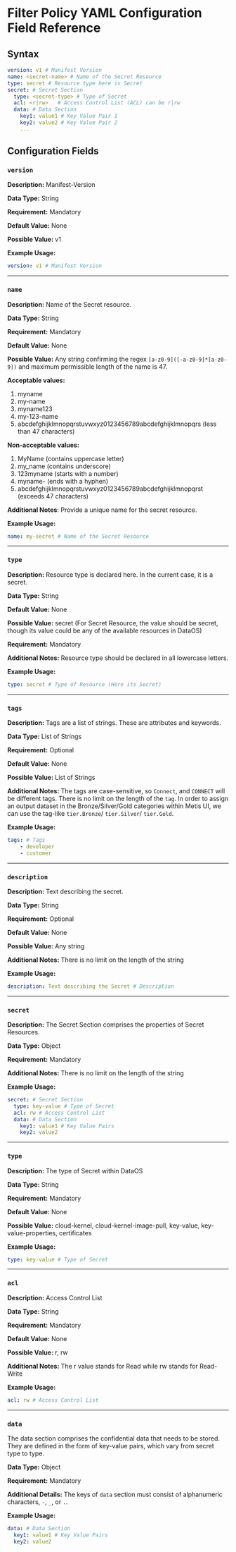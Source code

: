 # Filter Policy YAML Configuration Field Reference 

## Syntax

```yaml
version: v1 # Manifest Version
name: <secret-name> # Name of the Secret Resource
type: secret # Resource type here is Secret
secret: # Secret Section
  type: <secret-type> # Type of Secret
  acl: <r|rw>   # Access Control List (ACL) can be r|rw
  data: # Data Section
    key1: value1 # Key Value Pair 1
    key2: value2 # Key Value Pair 2
    ...
```

## Configuration Fields

### `version`

**Description:** Manifest-Version

**Data Type:** String

**Requirement:** Mandatory

**Default Value:** None

**Possible Value:** v1

**Example Usage:**

```yaml
version: v1 # Manifest Version
```

---

### `name`

**Description:** Name of the Secret resource. 

**Data Type:** String

**Requirement:** Mandatory

**Default Value:** None

**Possible Value:** Any string confirming the regex `[a-z0-9]([-a-z0-9]*[a-z0-9])` and maximum permissible length of the name is 47. 

**Acceptable values:**

1. myname
2. my-name
3. myname123
4. my-123-name
5. abcdefghijklmnopqrstuvwxyz0123456789abcdefghijklmnopqrs (less than 47 characters)

**Non-acceptable values:**

1. MyName (contains uppercase letter)
2. my_name (contains underscore)
3. 123myname (starts with a number)
4. myname- (ends with a hyphen)
5. abcdefghijklmnopqrstuvwxyz0123456789abcdefghijklmnopqrst (exceeds 47 characters)

**Additional Notes**: Provide a unique name for the secret resource.

**Example Usage:**

```yaml
name: my-secret # Name of the Secret Resource
```

---

### `type`

**Description:** Resource type is declared here. In the current case, it is a secret.

**Data Type:** String

**Default Value:** None

**Possible Value:** secret (For Secret Resource, the value should be secret, though its value could be any of the available resources in DataOS)

**Requirement:** Mandatory

**Additional Notes:** Resource type should be declared in all lowercase letters.

**Example Usage:**

```yaml
type: secret # Type of Resource (Here its Secret)
```

---

### `tags`

**Description:** Tags are a list of strings. These are attributes and keywords.

**Data Type:** List of Strings

**Requirement:** Optional

**Default Value:** None

**Possible Value:** List of Strings

**Additional Notes:** The tags are case-sensitive, so `Connect`, and `CONNECT` will be different tags. There is no limit on the length of the `tag`. In order to assign an output dataset in the Bronze/Silver/Gold categories within Metis UI, we can use the tag-like `tier.Bronze`/ `tier.Silver`/ `tier.Gold`.

**Example Usage:**

```yaml
tags: # Tags
	- developer
	- customer
```

---

### `description`

**Description:** Text describing the secret.

**Data Type:** String

**Requirement:** Optional

**Default Value:** None

**Possible Value:** Any string

**Additional Notes:** There is no limit on the length of the string

**Example Usage:** 

```yaml
description: Text describing the Secret # Description 
```

---

### `secret`

**Description:** The Secret Section comprises the properties of Secret Resources.

**Data Type:** Object

**Requirement:** Mandatory

**Additional Notes:** There is no limit on the length of the string

**Example Usage:** 

```yaml
secret: # Secret Section
  type: key-value # Type of Secret
  acl: rw # Access Control List
  data: # Data Section
    key1: value1 # Key Value Pairs
    key2: value2
```

---

### `type`

**Description:** The type of Secret within DataOS

**Data Type:** String

**Requirement:** Mandatory

**Default Value:** None

**Possible Value:** cloud-kernel, cloud-kernel-image-pull, key-value, key-value-properties, certificates

**Example Usage:** 

```yaml
type: key-value # Type of Secret
```

---

### `acl`

**Description:** Access Control List

**Data Type:** String

**Requirement:** Mandatory

**Default Value:** None

**Possible Value:** r, rw

**Additional Notes:** The r value stands for Read while rw stands for Read-Write

**Example Usage:** 

```yaml
acl: rw # Access Control List
```

---

### `data`

The data section comprises the confidential data that needs to be stored. They are defined in the form of key-value pairs, which vary from secret type to type.

**Data Type:** Object

**Requirement:** Mandatory

**Additional Details:** The keys of `data` section must consist of alphanumeric characters, `-`, `_`, or `.`. 

**Example Usage:** 

```yaml
data: # Data Section
  key1: value1 # Key Value Pairs
  key2: value2
```